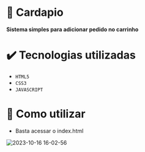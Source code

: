 # 🥘 Cardapio

**Sistema simples para adicionar pedido no carrinho**

# ✔️ Tecnologias utilizadas 

- `HTML5`
- `CSS3`
- `JAVASCRIPT`

# 🔧 Como utilizar
- Basta acessar o index.html

![2023-10-16 16-02-56](https://github.com/BlackPoowerDev/Cardapio/assets/116099170/9165eb76-c4e9-4441-8b58-ae48ff028ac9)
